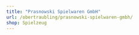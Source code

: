 ```yaml
---
title: "Prasnowski Spielwaren GmbH"
url: /obertraubling/prasnowski-spielwaren-gmbh/
shop: Spielzeug
---
```

